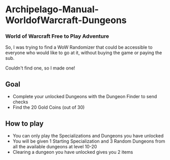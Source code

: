 # Archipelago-Manual-WorldofWarcraft-Dungeons
### World of Warcraft Free to Play Adventure

So, I was trying to find a WoW Randomizer that could be accessible to everyone who would like to go at it, without buying the game or paying the sub.

Couldn't find one, so I made one!

## Goal
* Complete your unlocked Dungeons with the Dungeon Finder to send checks
* Find the 20 Gold Coins (out of 30)
## How to play
* You can only play the Specializations and Dungeons you have unlocked
* You will be given 1 Starting Specialization and 3 Random Dungeons from all the available dungeons at level 10-20
* Clearing a dungeon you have unlocked gives you 2 items
